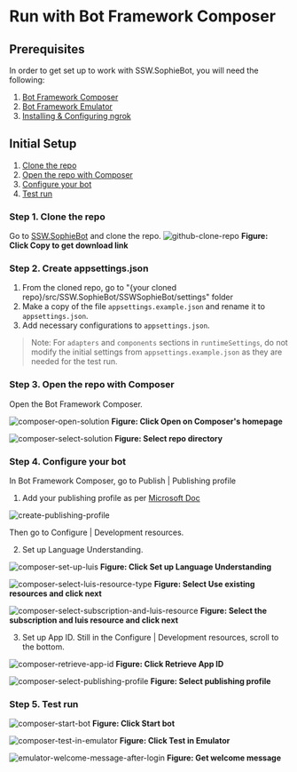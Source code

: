 # Run with Bot Framework Composer

## Prerequisites

In order to get set up to work with SSW.SophieBot, you will need the following:

1. [Bot Framework Composer](https://docs.microsoft.com/en-us/composer/install-composer?tabs=macos)
2. [Bot Framework Emulator](https://github.com/Microsoft/BotFramework-Emulator/blob/master/README.md)
3. [Installing & Configuring ngrok](<https://github.com/Microsoft/BotFramework-Emulator/wiki/Tunneling-(ngrok)>)

## Initial Setup

1. [Clone the repo](#step-1-clone-the-repo)
2. [Open the repo with Composer](#step-2-open-the-repo-with-composer)
3. [Configure your bot](#step-3-configure-your-bot)
4. [Test run](#step-4-test-run)

### Step 1. Clone the repo

Go to [SSW.SophieBot](https://github.com/SSWConsulting/SSW.SophieBot) and clone the repo.
![github-clone-repo](images/github-clone-repo.png)
**Figure: Click Copy to get download link**

### Step 2. Create appsettings.json

1. From the cloned repo, go to "{your cloned repo}/src/SSW.SophieBot/SSWSophieBot/settings" folder
2. Make a copy of the file `appsettings.example.json` and rename it to `appsettings.json`. 
3. Add necessary configurations to `appsettings.json`. 
> Note: For `adapters` and `components` sections in `runtimeSettings`, do not modify the initial settings from `appsettings.example.json` as they are needed for the test run.

### Step 3. Open the repo with Composer

Open the Bot Framework Composer.

![composer-open-solution](images/composer-open-solution.png)
**Figure: Click Open on Composer's homepage**

![composer-select-solution](images/composer-select-solution.png)
**Figure: Select repo directory**

### Step 4. Configure your bot

In Bot Framework Composer, go to Publish | Publishing profile

1. Add your publishing profile as per [Microsoft Doc](https://docs.microsoft.com/en-au/composer/how-to-publish-bot)

![create-publishing-profile](images/create_publishing_profile.png)

Then go to Configure | Development resources.

2. Set up Language Understanding.

![composer-set-up-luis](images/composer-set-up-luis.png)
**Figure: Click Set up Language Understanding**

![composer-select-luis-resource-type](images/composer-select-luis-resource-type.png)
**Figure: Select Use existing resources and click next**

![composer-select-subscription-and-luis-resource](images/composer-select-subscription-and-luis-resource.png)
**Figure: Select the subscription and luis resource and click next**

3. Set up App ID. Still in the Configure | Development resources, scroll to the bottom.

![composer-retrieve-app-id](images/composer-retrieve-app-id.png)
**Figure: Click Retrieve App ID**

![composer-select-publishing-profile](images/composer-select-publishing-profile.png)
**Figure: Select publishing profile**

### Step 5. Test run

![composer-start-bot](images/composer-start-bot.png)
**Figure: Click Start bot**

![composer-test-in-emulator](images/composer-test-in-emulator.png)
**Figure: Click Test in Emulator**

![emulator-welcome-message-after-login](images/emulator-welcome-message.png)
**Figure: Get welcome message**

